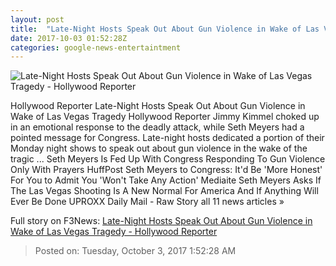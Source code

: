 ```yaml
---
layout: post
title:  "Late-Night Hosts Speak Out About Gun Violence in Wake of Las Vegas Tragedy - Hollywood Reporter"
date: 2017-10-03 01:52:28Z
categories: google-news-entertaintment
---
```


![Late-Night Hosts Speak Out About Gun Violence in Wake of Las Vegas Tragedy - Hollywood Reporter](http://cdn3.thr.com/sites/default/files/2017/10/jimmy_kimmel_las_vegas_response.jpg)

Hollywood Reporter Late-Night Hosts Speak Out About Gun Violence in Wake of Las Vegas Tragedy Hollywood Reporter Jimmy Kimmel choked up in an emotional response to the deadly attack, while Seth Meyers had a pointed message for Congress. Late-night hosts dedicated a portion of their Monday night shows to speak out about gun violence in the wake of the tragic ... Seth Meyers Is Fed Up With Congress Responding To Gun Violence Only With Prayers HuffPost Seth Meyers to Congress: It'd Be 'More Honest' For You to Admit You 'Won't Take Any Action' Mediaite Seth Meyers Asks If The Las Vegas Shooting Is A New Normal For America And If Anything Will Ever Be Done UPROXX Daily Mail - Raw Story all 11 news articles »


Full story on F3News: [Late-Night Hosts Speak Out About Gun Violence in Wake of Las Vegas Tragedy - Hollywood Reporter](http://www.f3nws.com/n/jRk2AH)

> Posted on: Tuesday, October 3, 2017 1:52:28 AM
